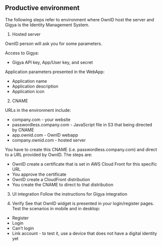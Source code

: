 
## Productive environment
The following steps refer to environment where OwnID host the server and Gigya is the Identity Management System.

1. Hosted server

OwnID person will ask you for some parameters. 

Access to Gigya:
- Gigya API key, App/User key, and secret

Application parameters presented in the WebApp:
- Application name
- Application description
- Application icon

2. CNAME

URLs in the environment include:
* company.com - your website
* passwordless.company.com - JavaScript file in S3 that being directed by CNAME
* app.ownid.com - OwnID webapp
* company.ownid.com - hosted server

You have to create this CNAME (i.e. passwordless.company.com) and direct to a URL provided by OwnID. The steps are:
* OwnID create a certificate that is set in AWS Cloud Front for this specific URL
* You approve the certificate
* OwnID create a CloudFront distribution 
* You create the CNAME to direct to that distribution

3. UI integration
Follow the instructions for Gigya integration 

4. Verify
See that OwnID widget is presented in your login/register pages.
Test the scenarios in mobile and in desktop:
* Register
* Login
* Can't login
* Link account - to test it, use a device that does not have a digital identity yet



